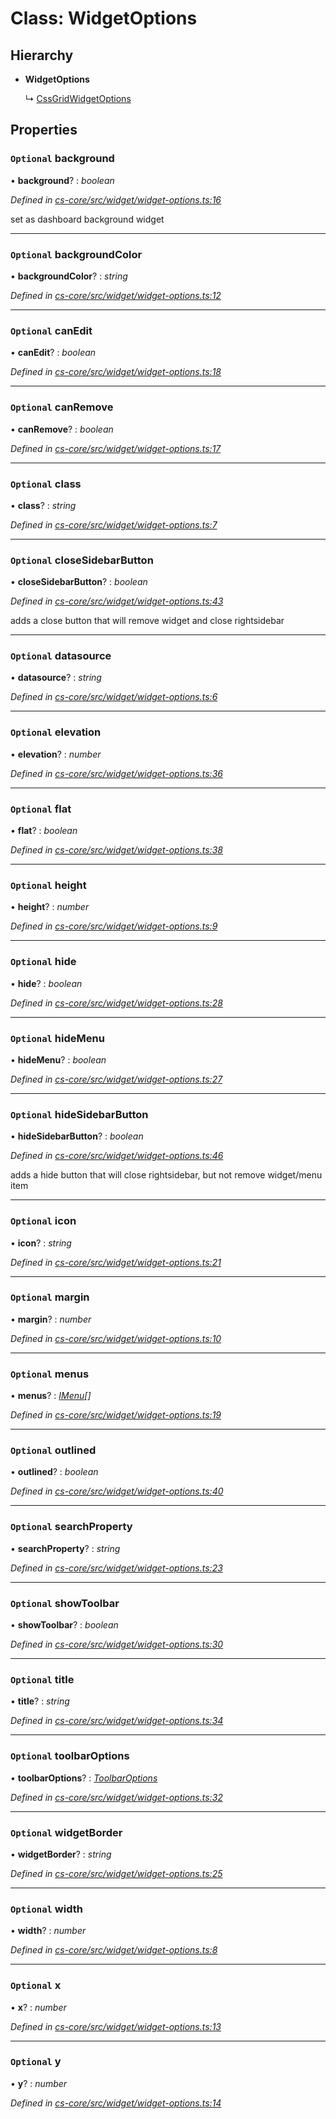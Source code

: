 # Class: WidgetOptions

## Hierarchy

* **WidgetOptions**

  ↳ [CssGridWidgetOptions](_cs_core_src_dashboard_css_grid_widget_options_.cssgridwidgetoptions.md)

## Properties

### `Optional` background

• **background**? : *boolean*

*Defined in [cs-core/src/widget/widget-options.ts:16](https://github.com/RichardHovenkamp/csnext/blob/0e0b9b29/packages/cs-core/src/widget/widget-options.ts#L16)*

set as dashboard background widget

___

### `Optional` backgroundColor

• **backgroundColor**? : *string*

*Defined in [cs-core/src/widget/widget-options.ts:12](https://github.com/RichardHovenkamp/csnext/blob/0e0b9b29/packages/cs-core/src/widget/widget-options.ts#L12)*

___

### `Optional` canEdit

• **canEdit**? : *boolean*

*Defined in [cs-core/src/widget/widget-options.ts:18](https://github.com/RichardHovenkamp/csnext/blob/0e0b9b29/packages/cs-core/src/widget/widget-options.ts#L18)*

___

### `Optional` canRemove

• **canRemove**? : *boolean*

*Defined in [cs-core/src/widget/widget-options.ts:17](https://github.com/RichardHovenkamp/csnext/blob/0e0b9b29/packages/cs-core/src/widget/widget-options.ts#L17)*

___

### `Optional` class

• **class**? : *string*

*Defined in [cs-core/src/widget/widget-options.ts:7](https://github.com/RichardHovenkamp/csnext/blob/0e0b9b29/packages/cs-core/src/widget/widget-options.ts#L7)*

___

### `Optional` closeSidebarButton

• **closeSidebarButton**? : *boolean*

*Defined in [cs-core/src/widget/widget-options.ts:43](https://github.com/RichardHovenkamp/csnext/blob/0e0b9b29/packages/cs-core/src/widget/widget-options.ts#L43)*

adds a close button that will remove widget and close rightsidebar

___

### `Optional` datasource

• **datasource**? : *string*

*Defined in [cs-core/src/widget/widget-options.ts:6](https://github.com/RichardHovenkamp/csnext/blob/0e0b9b29/packages/cs-core/src/widget/widget-options.ts#L6)*

___

### `Optional` elevation

• **elevation**? : *number*

*Defined in [cs-core/src/widget/widget-options.ts:36](https://github.com/RichardHovenkamp/csnext/blob/0e0b9b29/packages/cs-core/src/widget/widget-options.ts#L36)*

___

### `Optional` flat

• **flat**? : *boolean*

*Defined in [cs-core/src/widget/widget-options.ts:38](https://github.com/RichardHovenkamp/csnext/blob/0e0b9b29/packages/cs-core/src/widget/widget-options.ts#L38)*

___

### `Optional` height

• **height**? : *number*

*Defined in [cs-core/src/widget/widget-options.ts:9](https://github.com/RichardHovenkamp/csnext/blob/0e0b9b29/packages/cs-core/src/widget/widget-options.ts#L9)*

___

### `Optional` hide

• **hide**? : *boolean*

*Defined in [cs-core/src/widget/widget-options.ts:28](https://github.com/RichardHovenkamp/csnext/blob/0e0b9b29/packages/cs-core/src/widget/widget-options.ts#L28)*

___

### `Optional` hideMenu

• **hideMenu**? : *boolean*

*Defined in [cs-core/src/widget/widget-options.ts:27](https://github.com/RichardHovenkamp/csnext/blob/0e0b9b29/packages/cs-core/src/widget/widget-options.ts#L27)*

___

### `Optional` hideSidebarButton

• **hideSidebarButton**? : *boolean*

*Defined in [cs-core/src/widget/widget-options.ts:46](https://github.com/RichardHovenkamp/csnext/blob/0e0b9b29/packages/cs-core/src/widget/widget-options.ts#L46)*

adds a hide button that will close rightsidebar, but not remove widget/menu item

___

### `Optional` icon

• **icon**? : *string*

*Defined in [cs-core/src/widget/widget-options.ts:21](https://github.com/RichardHovenkamp/csnext/blob/0e0b9b29/packages/cs-core/src/widget/widget-options.ts#L21)*

___

### `Optional` margin

• **margin**? : *number*

*Defined in [cs-core/src/widget/widget-options.ts:10](https://github.com/RichardHovenkamp/csnext/blob/0e0b9b29/packages/cs-core/src/widget/widget-options.ts#L10)*

___

### `Optional` menus

• **menus**? : *[IMenu](../interfaces/_cs_core_src_interactions_menu_.imenu.md)[]*

*Defined in [cs-core/src/widget/widget-options.ts:19](https://github.com/RichardHovenkamp/csnext/blob/0e0b9b29/packages/cs-core/src/widget/widget-options.ts#L19)*

___

### `Optional` outlined

• **outlined**? : *boolean*

*Defined in [cs-core/src/widget/widget-options.ts:40](https://github.com/RichardHovenkamp/csnext/blob/0e0b9b29/packages/cs-core/src/widget/widget-options.ts#L40)*

___

### `Optional` searchProperty

• **searchProperty**? : *string*

*Defined in [cs-core/src/widget/widget-options.ts:23](https://github.com/RichardHovenkamp/csnext/blob/0e0b9b29/packages/cs-core/src/widget/widget-options.ts#L23)*

___

### `Optional` showToolbar

• **showToolbar**? : *boolean*

*Defined in [cs-core/src/widget/widget-options.ts:30](https://github.com/RichardHovenkamp/csnext/blob/0e0b9b29/packages/cs-core/src/widget/widget-options.ts#L30)*

___

### `Optional` title

• **title**? : *string*

*Defined in [cs-core/src/widget/widget-options.ts:34](https://github.com/RichardHovenkamp/csnext/blob/0e0b9b29/packages/cs-core/src/widget/widget-options.ts#L34)*

___

### `Optional` toolbarOptions

• **toolbarOptions**? : *[ToolbarOptions](_cs_core_src_dashboard_toolbar_options_.toolbaroptions.md)*

*Defined in [cs-core/src/widget/widget-options.ts:32](https://github.com/RichardHovenkamp/csnext/blob/0e0b9b29/packages/cs-core/src/widget/widget-options.ts#L32)*

___

### `Optional` widgetBorder

• **widgetBorder**? : *string*

*Defined in [cs-core/src/widget/widget-options.ts:25](https://github.com/RichardHovenkamp/csnext/blob/0e0b9b29/packages/cs-core/src/widget/widget-options.ts#L25)*

___

### `Optional` width

• **width**? : *number*

*Defined in [cs-core/src/widget/widget-options.ts:8](https://github.com/RichardHovenkamp/csnext/blob/0e0b9b29/packages/cs-core/src/widget/widget-options.ts#L8)*

___

### `Optional` x

• **x**? : *number*

*Defined in [cs-core/src/widget/widget-options.ts:13](https://github.com/RichardHovenkamp/csnext/blob/0e0b9b29/packages/cs-core/src/widget/widget-options.ts#L13)*

___

### `Optional` y

• **y**? : *number*

*Defined in [cs-core/src/widget/widget-options.ts:14](https://github.com/RichardHovenkamp/csnext/blob/0e0b9b29/packages/cs-core/src/widget/widget-options.ts#L14)*
